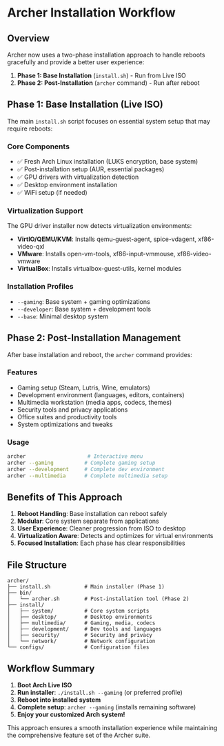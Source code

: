 # Archer Installation Workflow

## Overview

Archer now uses a two-phase installation approach to handle reboots gracefully and provide a better user experience:

1. **Phase 1: Base Installation** (`install.sh`) - Run from Live ISO
2. **Phase 2: Post-Installation** (`archer` command) - Run after reboot

## Phase 1: Base Installation (Live ISO)

The main `install.sh` script focuses on essential system setup that may require reboots:

### Core Components
- ✅ Fresh Arch Linux installation (LUKS encryption, base system)
- ✅ Post-installation setup (AUR, essential packages)
- ✅ GPU drivers with virtualization detection
- ✅ Desktop environment installation
- ✅ WiFi setup (if needed)

### Virtualization Support
The GPU driver installer now detects virtualization environments:
- **VirtIO/QEMU/KVM**: Installs qemu-guest-agent, spice-vdagent, xf86-video-qxl
- **VMware**: Installs open-vm-tools, xf86-input-vmmouse, xf86-video-vmware
- **VirtualBox**: Installs virtualbox-guest-utils, kernel modules

### Installation Profiles
- `--gaming`: Base system + gaming optimizations
- `--developer`: Base system + development tools
- `--base`: Minimal desktop system

## Phase 2: Post-Installation Management

After base installation and reboot, the `archer` command provides:

### Features
- Gaming setup (Steam, Lutris, Wine, emulators)
- Development environment (languages, editors, containers)
- Multimedia workstation (media apps, codecs, themes)
- Security tools and privacy applications
- Office suites and productivity tools
- System optimizations and tweaks

### Usage
```bash
archer                    # Interactive menu
archer --gaming          # Complete gaming setup
archer --development     # Complete dev environment
archer --multimedia      # Complete multimedia setup
```

## Benefits of This Approach

1. **Reboot Handling**: Base installation can reboot safely
2. **Modular**: Core system separate from applications
3. **User Experience**: Cleaner progression from ISO to desktop
4. **Virtualization Aware**: Detects and optimizes for virtual environments
5. **Focused Installation**: Each phase has clear responsibilities

## File Structure

```
archer/
├── install.sh           # Main installer (Phase 1)
├── bin/
│   └── archer.sh        # Post-installation tool (Phase 2)
├── install/
│   ├── system/          # Core system scripts
│   ├── desktop/         # Desktop environments
│   ├── multimedia/      # Gaming, media, codecs
│   ├── development/     # Dev tools and languages
│   ├── security/        # Security and privacy
│   └── network/         # Network configuration
└── configs/             # Configuration files
```

## Workflow Summary

1. **Boot Arch Live ISO**
2. **Run installer**: `./install.sh --gaming` (or preferred profile)
3. **Reboot into installed system**
4. **Complete setup**: `archer --gaming` (installs remaining software)
5. **Enjoy your customized Arch system!**

This approach ensures a smooth installation experience while maintaining the comprehensive feature set of the Archer suite.
